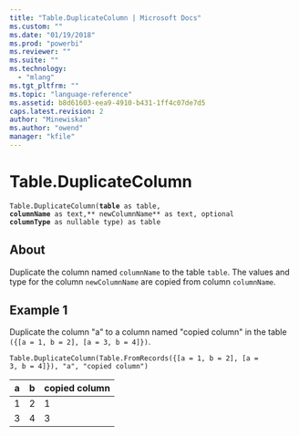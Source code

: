 ```yaml
---
title: "Table.DuplicateColumn | Microsoft Docs"
ms.custom: ""
ms.date: "01/19/2018"
ms.prod: "powerbi"
ms.reviewer: ""
ms.suite: ""
ms.technology: 
  - "mlang"
ms.tgt_pltfrm: ""
ms.topic: "language-reference"
ms.assetid: b8d61603-eea9-4910-b431-1ff4c07de7d5
caps.latest.revision: 2
author: "Minewiskan"
ms.author: "owend"
manager: "kfile"
---
```

# Table.DuplicateColumn
<code>Table.DuplicateColumn(**table** as table, **columnName** as text,** newColumnName** as text, optional **columnType** as nullable type) as table</code>

## About
Duplicate the column named <code>columnName</code> to the table <code>table</code>. The values and type for the column <code>newColumnName</code> are copied from column <code>columnName</code>.

## Example 1
Duplicate the column "a" to a column named "copied column" in the table <code>({[a = 1, b = 2], [a = 3, b = 4]})</code>.

<code>Table.DuplicateColumn(Table.FromRecords({[a = 1, b = 2], [a = 3, b = 4]}), "a", "copied column")</code>

a  |b  |copied column  
---------|---------|---------
1     |   2      |  1       
3     |   4      |   3      



  
